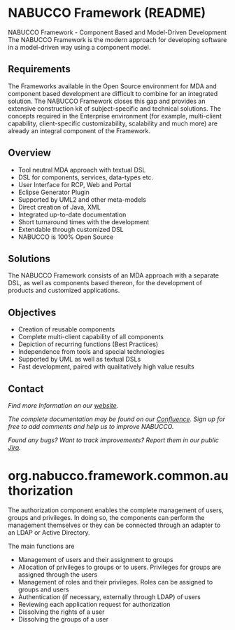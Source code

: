 NABUCCO Framework (README)
==========================

NABUCCO Framework - Component Based and Model-Driven Development
The NABUCCO Framework is the modern approach for developing software in a model-driven way using a component model.

Requirements
------------
The Frameworks available in the Open Source environment for MDA and component based development are difficult to combine for an integrated solution. The NABUCCO Framework closes this gap and provides an extensive construction kit of subject-specific and technical solutions. The concepts required in the Enterprise environment (for example, multi-client capability, client-specific customizability, scalability and much more) are already an integral component of the Framework.

Overview
--------
* Tool neutral MDA approach with textual DSL
* DSL for components, services, data-types etc.
* User Interface for RCP, Web and Portal
* Eclipse Generator Plugin
* Supported by UML2 and other meta-models
* Direct creation of Java, XML
* Integrated up-to-date documentation
* Short turnaround times with the development
* Extendable through customized DSL
* NABUCCO is 100% Open Source

Solutions
---------
The NABUCCO Framework consists of an MDA approach with a separate DSL, as well as components based thereon, for the development of products and customized applications.

Objectives
--------------------------------
* Creation of reusable components
* Complete multi-client capability of all components
* Depiction of recurring functions (Best Practices)
* Independence from tools and special technologies
* Supported by UML as well as textual DSLs
* Fast development, paired with qualitatively high value results


Contact
-------
*Find more Information on our [website](http://nabuccosource.org/).*

*The complete documentation may be found on our [Confluence](http://www.nabucco-source.org/confluence/). Sign up for free to add comments and help us to improve NABUCCO.*

*Found any bugs? Want to track improvements? Report them in our public [Jira](http://www.nabucco-source.org/jira/).*


org.nabucco.framework.common.authorization
==========================================
The authorization component enables the complete management of users, groups and privileges. In doing so, the components can perform the management themselves or they can be connected through an adapter to an LDAP or Active Directory.

The main functions are

* Management of users and their assignment to groups
* Allocation of privileges to groups or to users. Privileges for groups are assigned through the users
* Management of roles and their privileges. Roles can be assigned to groups and users
* Authentication (if necessary, externally through LDAP) of users
* Reviewing each application request for authorization
* Dissolving the rights of a user
* Dissolving the groups of a user